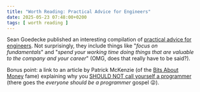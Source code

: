```yaml
---
title: "Worth Reading: Practical Advice for Engineers"
date: 2025-05-23 07:48:00+0200
tags: [ worth reading ]
---
```

Sean Goedecke published an interesting compilation of [practical advice for engineers](https://www.seangoedecke.com/in-these-troubled-times/). Not surprisingly, they include things like "_focus on fundamentals_" and "_spend your working time doing things that are valuable to the company and your career_" (OMG, does that really have to be said?).

Bonus point: a link to an article by Patrick McKenzie (of the [Bits About Money](https://www.bitsaboutmoney.com/) fame) explaining why you [SHOULD NOT call yourself a programmer](https://www.kalzumeus.com/2011/10/28/dont-call-yourself-a-programmer/) (there goes the _everyone should be a programmer_ gospel 😜).
